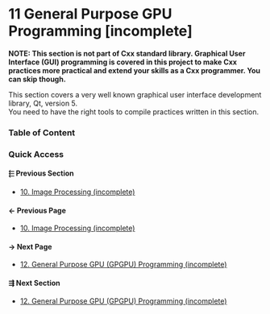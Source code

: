 # 11 General Purpose GPU Programming [incomplete]

**NOTE: This section is not part of Cxx standard library.
Graphical User Interface (GUI) programming is covered in this project to make
Cxx practices more practical and extend your skills as a Cxx programmer.
You can skip though.**

This section covers a very well known graphical user interface development
library, Qt, version 5.  
You need to have the right tools to compile practices written in this section.

### Table of Content

### Quick Access

<div class="previous_section pagination">

#### &#11057; Previous Section

* [10. Image Processing &lpar;incomplete&rpar;](./../10.image_processing/README.md)
</div>

<div class="previous_page pagination">

#### &#8592; Previous Page

* [10. Image Processing &lpar;incomplete&rpar;](./../10.image_processing/README.md)

</div>
<div class="next_page pagination">

#### &#8594; Next Page

* [12. General Purpose GPU &lpar;GPGPU&rpar; Programming &lpar;incomplete&rpar;](./../12.gpgpu/README.md)

</div>
<div class="next_section pagination">

#### &#8694; Next Section

* [12. General Purpose GPU &lpar;GPGPU&rpar; Programming &lpar;incomplete&rpar;](./../12.gpgpu/README.md)

</div>
